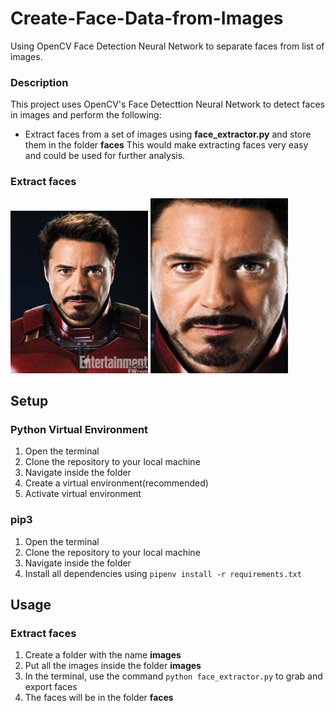 # Create-Face-Data-from-Images
Using OpenCV Face Detection Neural Network to separate faces from list of images.

### Description
This project uses OpenCV's Face Detecttion Neural Network to detect faces in images and perform the following:

* Extract faces from a set of images using **face_extractor.py** and store them in the folder **faces**
This would make extracting faces very easy and could be used for further analysis.


### Extract faces

<img src="examples/image.jpg" width="220px" height="260px">
<img src="examples/face.jpg" width="220px" height="280px">

## Setup

### Python Virtual Environment
1. Open the terminal
2. Clone the repository to your local machine
3. Navigate inside the folder
4. Create a virtual environment(recommended)
5. Activate virtual environment

### pip3
1. Open the terminal
2. Clone the repository to your local machine
3. Navigate inside the folder
4. Install all dependencies using `pipenv install -r requirements.txt`

## Usage

### Extract faces
1. Create a folder with the name **images**
2. Put all the images inside the folder **images**
3. In the terminal, use the command `python face_extractor.py` to grab and export faces
4. The faces will be in the folder **faces**
